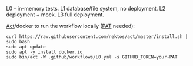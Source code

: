 L0 - in-memory tests. L1 database/file system, no deployment. L2 deployment + mock. L3 full deployment.

[Act](https://github.com/nektos/act)\/docker to run the workflow locally ([PAT](https://github.com/settings/tokens) needed):

```shell script
curl https://raw.githubusercontent.com/nektos/act/master/install.sh | sudo bash
sudo apt update
sudo apt -y install docker.io
sudo bin/act -W .github/workflows/L0.yml -s GITHUB_TOKEN=your-PAT
```
